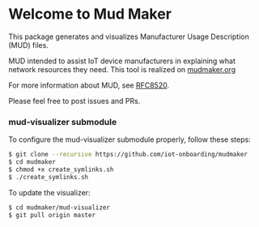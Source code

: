 # Welcome to Mud Maker

This package generates and visualizes Manufacturer Usage Description (MUD) files.

MUD intended to assist IoT device manufacturers in explaining what network resources they need.  This tool is realized on [mudmaker.org](https://mudmaker.org)

For more information about MUD, see [RFC8520](https://tools.ietf.org/html/rfc8520).

Please feel free to post issues and PRs.

### mud-visualizer submodule

To configure the mud-visualizer submodule properly, follow these steps: 

``` bash
$ git clone --recursive https://github.com/iot-onboarding/mudmaker
$ cd mudmaker
$ chmod +x create_symlinks.sh
$ ./create_symlinks.sh
```

To update the visualizer:

``` bash
$ cd mudmaker/mud-visualizer
$ git pull origin master
```